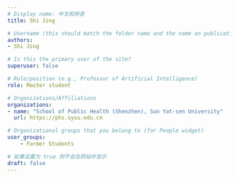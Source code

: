 ```yaml
---
# Display name: 中文和拼音
title: Shi Jing

# Username (this should match the folder name and the name on publications)
authors:
- Shi Jing

# Is this the primary user of the site?
superuser: false

# Role/position (e.g., Professor of Artificial Intelligence)
role: Master student

# Organizations/Affiliations
organizations:
- name: "School of Public Health (Shenzhen), Sun Yat-sen University" 
  url: https://phs.sysu.edu.cn

# Organizational groups that you belong to (for People widget)
user_groups:
    - Former Students

# 如果设置为 true 则不会在网站中显示
draft: false
---
```





